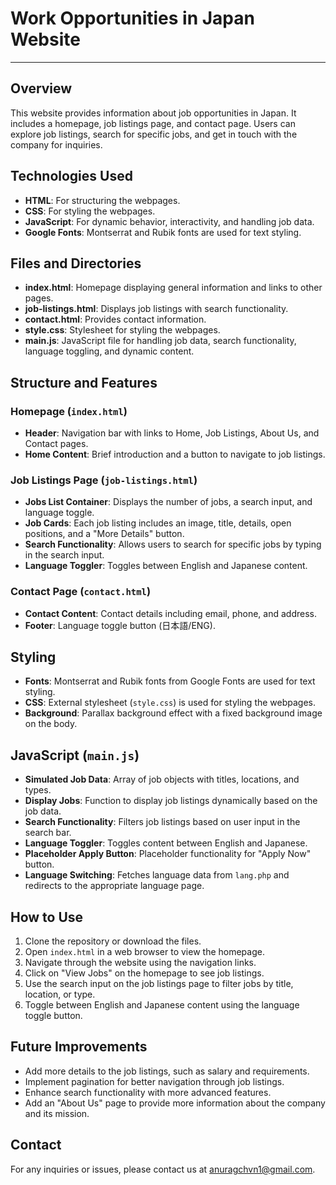 # Work Opportunities in Japan Website

---

## Overview

This website provides information about job opportunities in Japan. It includes a homepage, job listings page, and contact page. Users can explore job listings, search for specific jobs, and get in touch with the company for inquiries.

## Technologies Used

- **HTML**: For structuring the webpages.
- **CSS**: For styling the webpages.
- **JavaScript**: For dynamic behavior, interactivity, and handling job data.
- **Google Fonts**: Montserrat and Rubik fonts are used for text styling.

## Files and Directories

- **index.html**: Homepage displaying general information and links to other pages.
- **job-listings.html**: Displays job listings with search functionality.
- **contact.html**: Provides contact information.
- **style.css**: Stylesheet for styling the webpages.
- **main.js**: JavaScript file for handling job data, search functionality, language toggling, and dynamic content.

## Structure and Features

### Homepage (`index.html`)

- **Header**: Navigation bar with links to Home, Job Listings, About Us, and Contact pages.
- **Home Content**: Brief introduction and a button to navigate to job listings.

### Job Listings Page (`job-listings.html`)

- **Jobs List Container**: Displays the number of jobs, a search input, and language toggle.
- **Job Cards**: Each job listing includes an image, title, details, open positions, and a "More Details" button.
- **Search Functionality**: Allows users to search for specific jobs by typing in the search input.
- **Language Toggler**: Toggles between English and Japanese content.

### Contact Page (`contact.html`)

- **Contact Content**: Contact details including email, phone, and address.
- **Footer**: Language toggle button (日本語/ENG).

## Styling

- **Fonts**: Montserrat and Rubik fonts from Google Fonts are used for text styling.
- **CSS**: External stylesheet (`style.css`) is used for styling the webpages.
- **Background**: Parallax background effect with a fixed background image on the body.

## JavaScript (`main.js`)

- **Simulated Job Data**: Array of job objects with titles, locations, and types.
- **Display Jobs**: Function to display job listings dynamically based on the job data.
- **Search Functionality**: Filters job listings based on user input in the search bar.
- **Language Toggler**: Toggles content between English and Japanese.
- **Placeholder Apply Button**: Placeholder functionality for "Apply Now" button.
- **Language Switching**: Fetches language data from `lang.php` and redirects to the appropriate language page.

## How to Use

1. Clone the repository or download the files.
2. Open `index.html` in a web browser to view the homepage.
3. Navigate through the website using the navigation links.
4. Click on "View Jobs" on the homepage to see job listings.
5. Use the search input on the job listings page to filter jobs by title, location, or type.
6. Toggle between English and Japanese content using the language toggle button.

## Future Improvements

- Add more details to the job listings, such as salary and requirements.
- Implement pagination for better navigation through job listings.
- Enhance search functionality with more advanced features.
- Add an "About Us" page to provide more information about the company and its mission.

## Contact

For any inquiries or issues, please contact us at [anuragchvn1@gmail.com](mailto:anuragchvn1@gmail.com).
